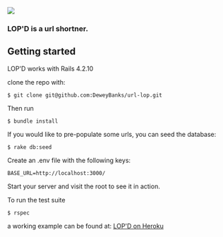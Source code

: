 
[<img src="https://url-lop.herokuapp.com/assets/lop.jpg">](https://url-lop.herokuapp.com/)

### LOP'D is a url shortner.

## Getting started

LOP'D works with Rails 4.2.10

 clone the repo with:

```console
$ git clone git@github.com:DeweyBanks/url-lop.git
```

Then run
```console
$ bundle install
```

If you would like to pre-populate some urls, you can seed the database:

```console
$ rake db:seed
```

Create an .env file with the following keys:
```
BASE_URL=http://localhost:3000/
```

Start your server and visit the root to see it in action.

To run the test suite
```console
$ rspec
```


a working example can be found at:
[LOP'D on Heroku](https://url-lop.herokuapp.com/ "Get Lop'd")
